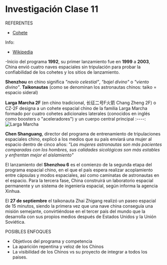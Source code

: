 # Investigación Clase 11
REFERENTES
- [Cohete](https://multimedia.scmp.com/infographics/news/china/article/3133725/tianwen1-mars-mission/index.html)

Info:

- [Wikipedia](https://es.wikipedia.org/wiki/Programa_Shenzhou)

-Inicio del programa **1992**, su primer lanzamiento fue en **1999** a **2003**, China envió cuatro naves espaciales sin tripulación para probar la confiabilidad de los cohetes y los sitios de lanzamiento.

**Shenzhou** en chino significa *"navío celestial"*, *"bajel divino"* o *"viento divino"*.
**Taikonautas** (como se denominan los astronautas chinos: taiko = espacio sideral) 

**Larga Marcha 2F** (en chino tradicional, 长征二号F火箭 Chang Zheng 2F) o CZ-2F designa a un cohete espacial chino de la familia Larga Marcha formado por cuatro cohetes adicionales laterales (conocidos en inglés como boosters o "aceleradores") y un cuerpo central principal
:----:
![Larga Marcha](https://upload.wikimedia.org/wikipedia/commons/thumb/c/ca/CZ-2F.svg/150px-CZ-2F.svg.png)

**Chen Shanguang**, director del programa de entrenamiento de tripulaciones espaciales chino, explicó a los medios que su país enviará una mujer al espacio dentro de cinco años: *"Las mujeres astronautas son más pacientes comparadas con los hombres, sus calidades sicológicas son más estables y enfrentan mejor el aislamiento"*

El lanzamiento del **Shenzhou 6** es el comienzo de la segunda etapa del programa espacial chino, en el que el país espera realizar acoplamiento entre cápsulas y modos espaciales, así como caminatas de astronautas en el espacio. Para la tercera fase, China construirá un laboratorio espacial permanente y un sistema de ingeniería espacial, según informa la agencia Xinhua.

El **27 de septiembre** el taikonauta Zhai Zhigang realizó un paseo espacial de 15 minutos, siendo la primera vez que una nave china conseguía una misión semejante, convirtiéndose en el tercer país del mundo que la desarrolla con sus propios medios después de Estados Unidos y la Unión Soviética.

POSIBLES ENFOQUES
- Objetivos del programa y competencia 
- La aparición repentina y veloz de los Chinos
- La visibilidad de los Chinos vs su proyecto de integrar a todos los paises.
